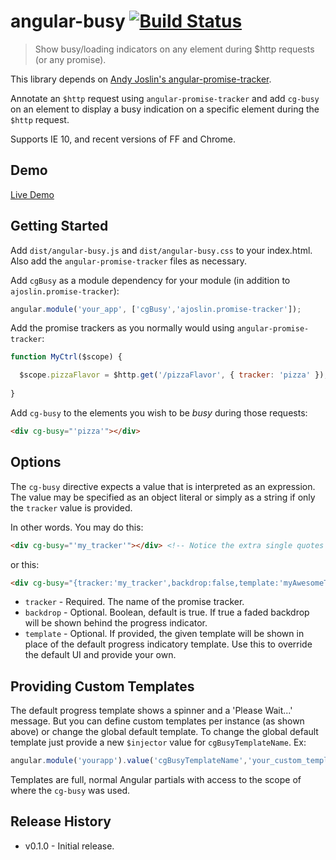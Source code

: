 # angular-busy [![Build Status](https://travis-ci.org/cgross/angular-busy.png?branch=master)](https://travis-ci.org/cgross/angular-busy)

> Show busy/loading indicators on any element during $http requests (or any promise).

This library depends on [Andy Joslin's angular-promise-tracker](https://github.com/ajoslin/angular-promise-tracker).  

Annotate an `$http` request using `angular-promise-tracker` and add `cg-busy` on an element to display a busy 
indication on a specific element during the `$http` request.

Supports IE 10, and recent versions of FF and Chrome.

## Demo

[Live Demo](http://cgross.github.io/angular-busy/demo)

## Getting Started

Add `dist/angular-busy.js` and `dist/angular-busy.css` to your index.html.  Also add the `angular-promise-tracker` files as necessary.

Add `cgBusy` as a module dependency for your module (in addition to `ajoslin.promise-tracker`):

```js
angular.module('your_app', ['cgBusy','ajoslin.promise-tracker']);
```

Add the promise trackers as you normally would using `angular-promise-tracker`:

```js
function MyCtrl($scope) {

  $scope.pizzaFlavor = $http.get('/pizzaFlavor', { tracker: 'pizza' });
  
}
```

Add `cg-busy` to the elements you wish to be _busy_ during those requests:

```html
<div cg-busy="'pizza'"></div>
```

## Options

The `cg-busy` directive expects a value that is interpreted as an expression.  The value may be specified as an object literal 
 or simply as a string if only the `tracker` value is provided.

In other words.  You may do this:

```html
<div cg-busy="'my_tracker'"></div> <!-- Notice the extra single quotes because its an expression -->
```

or this:

```html
<div cg-busy="{tracker:'my_tracker',backdrop:false,template:'myAwesomeTemplate.html'}"></div>
```

* `tracker` - Required. The name of the promise tracker.
* `backdrop` - Optional. Boolean, default is true. If true a faded backdrop will be shown behind the progress indicator.
* `template` - Optional.  If provided, the given template will be shown in place of the default progress 
indicatory template. Use this to override the default UI and provide your own.

## Providing Custom Templates

The default progress template shows a spinner and a 'Please Wait...' message.  But you can define custom templates per instance 
(as shown above) or change the global default template.  To change the global default template just provide a new 
`$injector` value for `cgBusyTemplateName`.  Ex:

 ```js
angular.module('yourapp').value('cgBusyTemplateName','your_custom_template_here.html');
```

Templates are full, normal Angular partials with access to the scope of where the `cg-busy` was used.

## Release History

 * v0.1.0 - Initial release.
